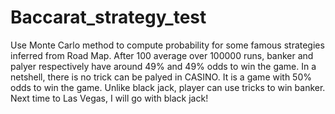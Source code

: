# Baccarat_strategy_test
Use Monte Carlo method to compute probability for some famous strategies inferred from Road Map.
After 100 average over 100000 runs, banker and palyer respectively have around 49% and 49% odds to win the game.
In a netshell, there is no trick can be palyed in CASINO. It is a game with 50% odds to win the game.
Unlike black jack, player can use tricks to win banker. Next time to Las Vegas, I will go with black jack!
